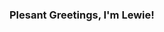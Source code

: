 ### Plesant Greetings, I'm Lewie!

<!--
**lbcanfield/lbcanfield** is a ✨ _special_ ✨ repository because its `README.md` (this file) appears on your GitHub profile.

Here are some ideas to get you started:


- 🌱 I’m currently learning Full-Stack Web Development at Bloom Institute of Technology.
- 💬 Ask me about ...

- ⚡ Fun facts: I enjoy problem-solving, learning, and teaching.  Creating and producing video conent to help others learn is a passion of mine.  
-->
